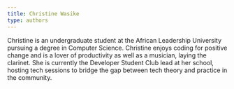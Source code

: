 ```yaml
---
title: Christine Wasike
type: authors
---
```

Christine is an undergraduate student at the African Leadership University pursuing a degree in Computer Science. Christine enjoys coding for positive change and is a lover of productivity as well as a musician, laying the clarinet. She is currently the Developer Student Club lead at her school, hosting tech sessions to bridge the gap between tech theory and practice in the community.